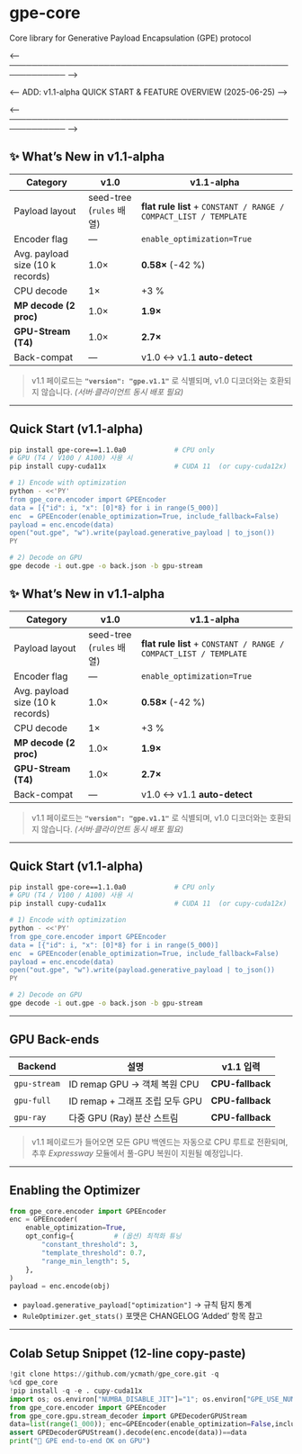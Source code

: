 # gpe-core
Core library for Generative Payload Encapsulation (GPE) protocol


<-- ──────────────────────────────────────────────────────────── -->

<-- ADD: v1.1-alpha QUICK START & FEATURE OVERVIEW (2025-06-25) -->

<-- ──────────────────────────────────────────────────────────── -->

## ✨ What’s New in v1.1-alpha

| Category | v1.0 | **v1.1-alpha** |
|----------|------|----------------|
| Payload layout | seed-tree (`rules` 배열) | **flat rule list** + `CONSTANT / RANGE / COMPACT_LIST / TEMPLATE` |
| Encoder flag | — | `enable_optimization=True` |
| Avg. payload size (10 k records) | 1.0× | **0.58×** (-42 %) |
| CPU decode | 1× | +3 % |
| **MP decode (2 proc)** | 1.0× | **1.9×** |
| **GPU-Stream (T4)** | 1.0× | **2.7×** |
| Back-compat | — | v1.0 ↔ v1.1 **auto-detect** |

> v1.1 페이로드는 **`"version": "gpe.v1.1"`** 로 식별되며,
> v1.0 디코더와는 호환되지 않습니다. _(서버·클라이언트 동시 배포 필요)_

---

## Quick Start (v1.1-alpha)

```bash
pip install gpe-core==1.1.0a0            # CPU only
# GPU (T4 / V100 / A100) 사용 시
pip install cupy-cuda11x                 # CUDA 11  (or cupy-cuda12x)

# 1) Encode with optimization
python - <<'PY'
from gpe_core.encoder import GPEEncoder
data = [{"id": i, "x": [0]*8} for i in range(5_000)]
enc  = GPEEncoder(enable_optimization=True, include_fallback=False)
payload = enc.encode(data)
open("out.gpe", "w").write(payload.generative_payload | to_json())
PY

# 2) Decode on GPU
gpe decode -i out.gpe -o back.json -b gpu-stream
```


## ✨ What’s New in v1.1-alpha

| Category | v1.0 | **v1.1-alpha** |
|----------|------|----------------|
| Payload layout | seed-tree (`rules` 배열) | **flat rule list** + `CONSTANT / RANGE / COMPACT_LIST / TEMPLATE` |
| Encoder flag | — | `enable_optimization=True` |
| Avg. payload size (10 k records) | 1.0× | **0.58×** (-42 %) |
| CPU decode | 1× | +3 % |
| **MP decode (2 proc)** | 1.0× | **1.9×** |
| **GPU-Stream (T4)** | 1.0× | **2.7×** |
| Back-compat | — | v1.0 ↔ v1.1 **auto-detect** |

> v1.1 페이로드는 **`"version": "gpe.v1.1"`** 로 식별되며,
> v1.0 디코더와는 호환되지 않습니다. _(서버·클라이언트 동시 배포 필요)_

---

## Quick Start (v1.1-alpha)

```bash
pip install gpe-core==1.1.0a0            # CPU only
# GPU (T4 / V100 / A100) 사용 시
pip install cupy-cuda11x                 # CUDA 11  (or cupy-cuda12x)

# 1) Encode with optimization
python - <<'PY'
from gpe_core.encoder import GPEEncoder
data = [{"id": i, "x": [0]*8} for i in range(5_000)]
enc  = GPEEncoder(enable_optimization=True, include_fallback=False)
payload = enc.encode(data)
open("out.gpe", "w").write(payload.generative_payload | to_json())
PY

# 2) Decode on GPU
gpe decode -i out.gpe -o back.json -b gpu-stream
```

---

## GPU Back-ends

| Backend      | 설명                       | v1.1 입력          |
| ------------ | ------------------------ | ---------------- |
| `gpu-stream` | ID remap GPU → 객체 복원 CPU | **CPU-fallback** |
| `gpu-full`   | ID remap + 그래프 조립 모두 GPU | **CPU-fallback** |
| `gpu-ray`    | 다중 GPU (Ray) 분산 스트림      | **CPU-fallback** |

> v1.1 페이로드가 들어오면 모든 GPU 백엔드는 자동으로 CPU 루트로
> 전환되며, 추후 *Expressway* 모듈에서 풀-GPU 복원이 지원될 예정입니다.

---

## Enabling the Optimizer

```python
from gpe_core.encoder import GPEEncoder
enc = GPEEncoder(
    enable_optimization=True,
    opt_config={          # (옵션) 최적화 튜닝
        "constant_threshold": 3,
        "template_threshold": 0.7,
        "range_min_length": 5,
    },
)
payload = enc.encode(obj)
```

* `payload.generative_payload["optimization"]` → 규칙 탐지 통계
* `RuleOptimizer.get_stats()` 포맷은 CHANGELOG ‘Added’ 항목 참고

---

## Colab Setup Snippet (12-line copy-paste)

```python
!git clone https://github.com/ycmath/gpe_core.git -q
%cd gpe_core
!pip install -q -e . cupy-cuda11x
import os; os.environ["NUMBA_DISABLE_JIT"]="1"; os.environ["GPE_USE_NUMBA"]="false"
from gpe_core.encoder import GPEEncoder
from gpe_core.gpu.stream_decoder import GPEDecoderGPUStream
data=list(range(1_000)); enc=GPEEncoder(enable_optimization=False,include_fallback=False)
assert GPEDecoderGPUStream().decode(enc.encode(data))==data
print("🚀 GPE end-to-end OK on GPU")
```

